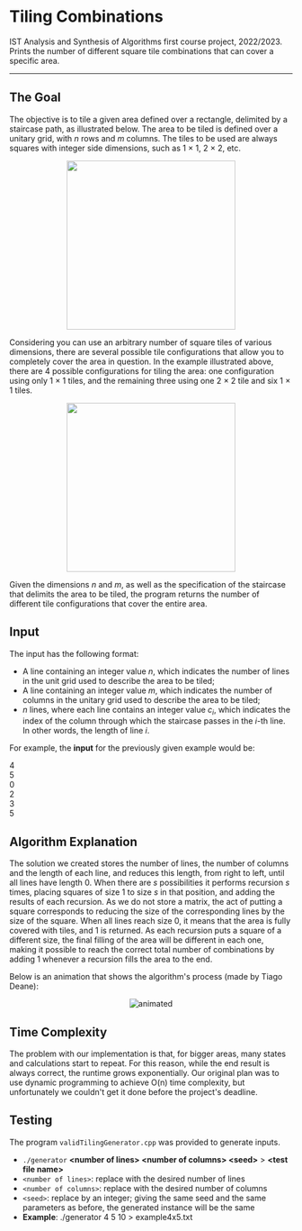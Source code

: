 # Tiling Combinations

IST Analysis and Synthesis of Algorithms first course project, 2022/2023. Prints the number of different square tile combinations that can cover a specific area.

--------------------------------

## The Goal

The objective is to tile a given area defined over a rectangle, delimited by a staircase path, as illustrated below. The area to be tiled is defined over a unitary grid, with _n_ rows and _m_ columns. The tiles to be used are always squares with integer side dimensions, such as 1 × 1, 2 × 2, etc.

<p align="center">
  <img width="300" src="https://github.com/TiDeane/Tiling-Combinations/assets/120483063/0e125ac6-2e44-4549-8b05-bc66e44a8bfe">
</p>

Considering you can use an arbitrary number of square tiles of various dimensions, there are several possible tile configurations that allow you to completely cover the area in question. In the example illustrated above, there are 4 possible configurations for tiling the area: one configuration using only 1 × 1 tiles, and the remaining three using one 2 × 2 tile and six 1 × 1 tiles.

<p align="center">
  <img width="300" src="https://github.com/TiDeane/Tiling-Combinations/assets/120483063/54399bb0-79ea-47f6-8ecb-922d27913263">
</p>

Given the dimensions _n_ and _m_, as well as the specification of the staircase that delimits the area to be tiled, the program returns the number of different tile configurations that cover the entire area.

## Input

The input has the following format:
- A line containing an integer value _n_, which indicates the number of lines in the unit grid used to describe the area to be tiled;
- A line containing an integer value _m_, which indicates the number of columns in the unitary grid used to describe the area to be tiled;
- _n_ lines, where each line contains an integer value $c_{i}$, which indicates the index of the column through which the staircase passes in the _i_-th line. In other words, the length of line _i_.

For example, the **input** for the previously given example would be:

4  \
5  \
0  \
2  \
3  \
5

## Algorithm Explanation

The solution we created stores the number of lines, the number of columns and the length of each line, and reduces this length, from right to left, until all lines have length 0. When there are _s_ possibilities it performs recursion _s_ times, placing squares of size 1 to size _s_ in that position, and adding the results of each recursion. As we do not store a matrix, the act of putting a square corresponds to reducing the size of the corresponding lines by the size of the square. When all lines reach size 0, it means that the area is fully covered with tiles, and 1 is returned. As each recursion puts a square of a different size, the final filling of the area will be different in each one, making it possible to reach the correct total number of combinations by adding 1 whenever a recursion fills the area to the end. 

Below is an animation that shows the algorithm's process (made by Tiago Deane):

<p align="center">
  <img src="https://github.com/TiDeane/Tiling-Combinations/assets/120483063/b06c952c-cf6c-49e8-ae39-616a3f98eaf8" alt="animated" />
</p>

## Time Complexity

The problem with our implementation is that, for bigger areas, many states and calculations start to repeat. For this reason, while the end result is always correct, the runtime grows exponentially. Our original plan was to use dynamic programming to achieve O(n) time complexity, but unfortunately we couldn't get it done before the project's deadline.


## Testing

The program `validTilingGenerator.cpp` was provided to generate inputs.
- `./generator` **\<number of lines\> \<number of columns\> \<seed\>** > **\<test file name\>**
- `<number of lines>`: replace with the desired number of lines
- `<number of columns>`: replace with the desired number of columns
- `<seed>`: replace by an integer; giving the same seed and the same parameters as before, the generated instance will be the same
- **Example**: ./generator 4 5 10 > example4x5.txt
